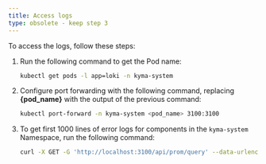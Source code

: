 ```yaml
---
title: Access logs
type: obsolete - keep step 3
---
```


To access the logs, follow these steps:

1. Run the following command to get the Pod name:

   ```bash
   kubectl get pods -l app=loki -n kyma-system
   ```

2. Configure port forwarding with the following command, replacing **{pod_name}** with the output of the previous command:

   ```bash
   kubectl port-forward -n kyma-system <pod_name> 3100:3100
   ```

3. To get first 1000 lines of error logs for components in the `kyma-system` Namespace, run the following command:

   ```bash
   curl -X GET -G 'http://localhost:3100/api/prom/query' --data-urlencode 'query={namespace="kyma-system"}' --data-urlencode 'limit=1000' --data-urlencode 'regexp=error'
   ```
